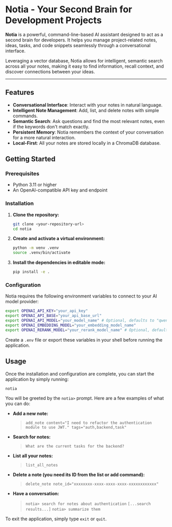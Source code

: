 # Notia - Your Second Brain for Development Projects

**Notia** is a powerful, command-line-based AI assistant designed to act as a second brain for developers. It helps you manage project-related notes, ideas, tasks, and code snippets seamlessly through a conversational interface.

Leveraging a vector database, Notia allows for intelligent, semantic search across all your notes, making it easy to find information, recall context, and discover connections between your ideas.

---

## Features

- **Conversational Interface**: Interact with your notes in natural language.
- **Intelligent Note Management**: Add, list, and delete notes with simple commands.
- **Semantic Search**: Ask questions and find the most relevant notes, even if the keywords don't match exactly.
- **Persistent Memory**: Notia remembers the context of your conversation for a more natural interaction.
- **Local-First**: All your notes are stored locally in a ChromaDB database.

## Getting Started

### Prerequisites

- Python 3.11 or higher
- An OpenAI-compatible API key and endpoint

### Installation

1.  **Clone the repository:**
    ```bash
    git clone <your-repository-url>
    cd notia
    ```

2.  **Create and activate a virtual environment:**
    ```bash
    python -m venv .venv
    source .venv/bin/activate
    ```

3.  **Install the dependencies in editable mode:**
    ```bash
    pip install -e .
    ```

### Configuration

Notia requires the following environment variables to connect to your AI model provider:

```bash
export OPENAI_API_KEY="your_api_key"
export OPENAI_API_BASE="your_api_base_url"
export OPENAI_API_MODEL="your_model_name" # Optional, defaults to "qwen3"
export OPENAI_EMBEDDING_MODEL="your_embedding_model_name"
export OPENAI_RERANK_MODEL="your_rerank_model_name" # Optional, defaults to "bge-reranker"
```

Create a `.env` file or export these variables in your shell before running the application.

## Usage

Once the installation and configuration are complete, you can start the application by simply running:

```bash
notia
```

You will be greeted by the `notia>` prompt. Here are a few examples of what you can do:

- **Add a new note:**
  > `add_note content="I need to refactor the authentication module to use JWT." tags="auth,backend,task"`

- **Search for notes:**
  > `What are the current tasks for the backend?`

- **List all your notes:**
  > `list_all_notes`

- **Delete a note (you need its ID from the list or add command):**
  > `delete_note note_id="xxxxxxxx-xxxx-xxxx-xxxx-xxxxxxxxxxxx"`

- **Have a conversation:**
  > `notia> search for notes about authentication`
  > `[...search results...]`
  > `notia> summarize them`

To exit the application, simply type `exit` or `quit`.
